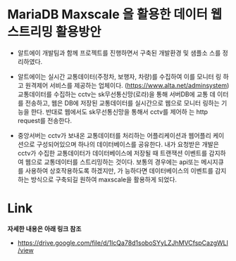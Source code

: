 # MariaDB Maxscale 을 활용한 데이터 웹스트리밍 활용방안

- 알트에이 개발팀과 함께 프로젝트를 진행하면서 구축된 개발환경 및 샘플소
스를 정리하였다.

- 알트에이는 실시간 교통데이터(주정차, 보행자, 차량)를 수집하여 이를 모니터
링 하고 원격제어 서비스를 제공하는 업체이다. (https://www.alta.net/adminsystem)
교통데이터를 수집하는 cctv는 sk무선통신망(로라)을 통해 서버DB에 교통 데
이터를 전송하고, 웹은 DB에 저장된 교통데이터를 실시간으로 웹으로 모니터
링하는 기능을 한다. 반대로 웹에서도 sk무선통신망을 통해서 cctv를 제어하
는 http request를 전송한다.

- 중앙서버는 cctv가 보내온 교통데이터를 처리하는 어플리케이션과 웹어플리
케이션으로 구성되어있으며 하나의 데이터베이스를 공유한다.
내가 요청받은 개발은 cctv가 수집한 교통데이터가 데이터베이스에 저장될
때 트랜잭션 이벤트를 감지하여 웹으로 교통데이터를 스트리밍하는 것이다.
보통의 경우에는 api또는 메시지큐를 사용하여 상호작용하도록 하겠지만, 가
능하다면 데이터베이스의 이벤트를 감지하는 방식으로 구축되길 원하여
maxscale을 활용하게 되었다.

# Link
**자세한 내용은 아래 링크 참조**
- https://drive.google.com/file/d/1lcQa78d1soboSYyLZJhMVCfspCazgWLl/view



